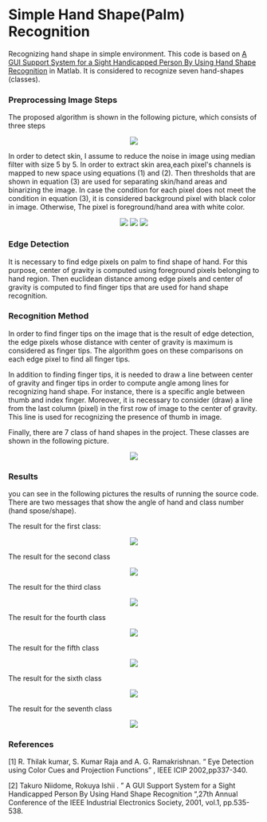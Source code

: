 # Simple Hand Shape(Palm) Recognition
Recognizing hand shape in simple environment. This code is based on [A GUI Support System for a Sight Handicapped Person By Using Hand Shape Recognition](http://ieeexplore.ieee.org/document/976540) in Matlab. It is considered to recognize seven hand-shapes (classes).


### Preprocessing Image Steps

The proposed algorithm is shown in the following picture, which consists of three steps

<p align="center">
    <img src="https://user-images.githubusercontent.com/15813546/31728332-e49f9e8e-b438-11e7-9433-3f9ba770e88f.png">
</p>

In order to detect skin, I assume to reduce the noise in image using median filter with size 5 by 5. In order to extract skin area,each pixel's channels is mapped to new space using equations (1) and (2). Then thresholds that are shown in equation (3) are used for separating skin/hand areas and binarizing the image. In case the condition for each pixel does not meet the condition in equation (3), it is considered background pixel with black color in image. Otherwise, The pixel is foreground/hand area with white color.
<p align="center">
<img src="https://user-images.githubusercontent.com/15813546/31732892-de1a65f4-b446-11e7-915b-1c356bbd8c12.jpg">

<img src="https://user-images.githubusercontent.com/15813546/31732894-e0d6e22c-b446-11e7-8e59-5e7234e1d0a6.jpg">

<img src="https://user-images.githubusercontent.com/15813546/31733259-f6ba4006-b447-11e7-8f2c-8e1c4b18b990.jpg">
</p>

### Edge Detection

It is necessary to find edge pixels on palm to find shape of hand. For this purpose, center of gravity is computed using foreground pixels belonging to hand region. Then euclidean distance among edge pixels and center of gravity is computed to find finger tips that are used for hand shape recognition.

### Recognition Method

In order to find finger tips on the image that is the result of edge detection, the edge pixels whose distance with center of gravity is maximum is considered as finger tips. The algorithm goes on these comparisons on each edge pixel to find all finger tips.

In addition to finding finger tips, it is needed to draw a line between center of gravity and finger tips in order to compute angle among lines for recognizing hand shape. For instance, there is a specific angle between thumb and index finger. Moreover, it is necessary to consider (draw) a line from the last column (pixel) in the first row of image to the center of gravity. This line is used for recognizing the presence of thumb in image.

Finally, there are 7 class of hand shapes in the project. These classes are shown in the following picture.

<p align ="center">
<img src="https://user-images.githubusercontent.com/15813546/31741263-799986a4-b460-11e7-9716-7e65335ff87d.jpg">
</p>

### Results

you can see in the following pictures the results of running the source code. There are two messages that show the angle of hand and class number (hand spose/shape).

The result for the first class:

<p align="center">
<img src="https://user-images.githubusercontent.com/15813546/31741525-66653b5e-b461-11e7-9462-248a387c2daa.jpg">
</p>

The result for the second class

<p align="center">
<img src="https://user-images.githubusercontent.com/15813546/31741526-66a68118-b461-11e7-8321-9a9da298dadc.jpg">
</p>

The result for the third class

<p align="center">
<img src="https://user-images.githubusercontent.com/15813546/31741527-66e2fea4-b461-11e7-9bf8-6b45faf8a2dc.jpg">
</p>

The result for the fourth class

<p align="center">
<img src="https://user-images.githubusercontent.com/15813546/31741529-672b3e1c-b461-11e7-8733-2caafbf103ce.jpg">
</p>

The result for the fifth class

<p align="center">
<img src="https://user-images.githubusercontent.com/15813546/31741530-676e46bc-b461-11e7-82bc-a8b94a0bad4c.jpg">
</p>

The result for the sixth class

<p align="center">
<img src="https://user-images.githubusercontent.com/15813546/31741531-67c28772-b461-11e7-8c5d-9c4bbc1d70ed.jpg">
</p>

The result for the seventh class

<p align="center">
<img src="https://user-images.githubusercontent.com/15813546/31741532-680be890-b461-11e7-9b64-bc36bad53b16.jpg">
</p>

### References

[1] R. Thilak kumar, S. Kumar Raja and A. G. Ramakrishnan. “ Eye Detection using Color Cues and Projection Functions” , IEEE ICIP 2002,pp337-340.

[2] Takuro Niidome, Rokuya Ishii . ” A GUI Support System for a Sight Handicapped Person By Using Hand Shape Recognition “,27th Annual Conference of the IEEE Industrial Electronics Society, 2001, vol.1, pp.535-538.

